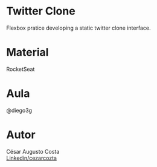 # Twitter Clone  
Flexbox pratice developing a static twitter clone interface.  
# Material  
RocketSeat  
# Aula  
@diego3g  
# Autor
César Augusto Costa  
[Linkedin/cezarcozta](https://www.linkedin.com/in/cezarcozta)  
